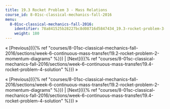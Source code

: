 ```yaml
---
title: 19.3 Rocket Problem 3 - Mass Relations
course_id: 8-01sc-classical-mechanics-fall-2016
menu:
  8-01sc-classical-mechanics-fall-2016:
    identifier: 78a841525b28227bc8d08716d5847434_19.3-rocket-problem-3-mass-relations
    weight: 180
---
```

« [Previous]({{% ref "courses/8-01sc-classical-mechanics-fall-2016/sections/week-6-continuous-mass-transfer/19.2-rocket-problem-2-momentum-diagrams" %}}) | [Next]({{% ref "courses/8-01sc-classical-mechanics-fall-2016/sections/week-6-continuous-mass-transfer/19.4-rocket-problem-4-solution" %}}) »

« [Previous]({{% ref "courses/8-01sc-classical-mechanics-fall-2016/sections/week-6-continuous-mass-transfer/19.2-rocket-problem-2-momentum-diagrams" %}}) | [Next]({{% ref "courses/8-01sc-classical-mechanics-fall-2016/sections/week-6-continuous-mass-transfer/19.4-rocket-problem-4-solution" %}}) »